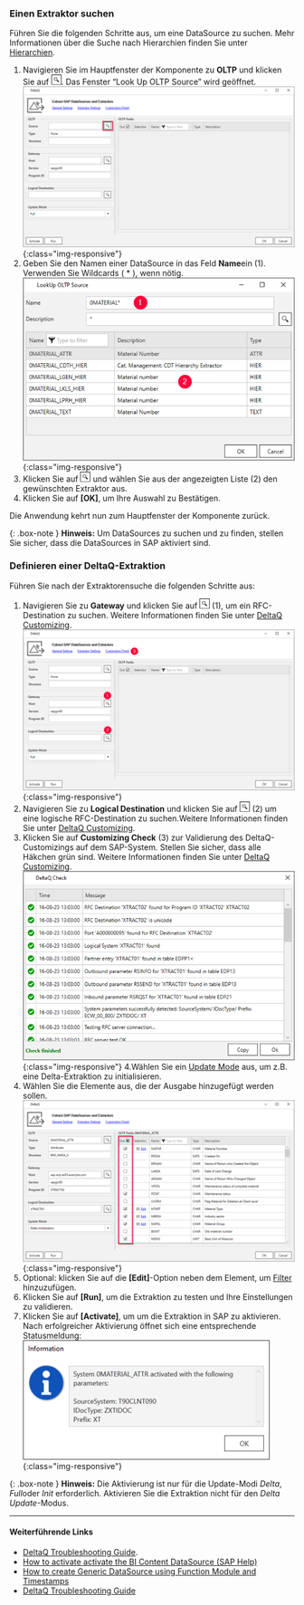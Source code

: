 ### Einen Extraktor suchen

Führen Sie die folgenden Schritte aus, um eine DataSource zu suchen. Mehr Informationen über die Suche nach Hierarchien finden Sie unter [Hierarchien](./hierarchien).

1. Navigieren Sie im Hauptfenster der Komponente zu **OLTP** und klicken Sie auf ![magnifying-glass](/img/content/icons/magnifying-glass.png). Das Fenster “Look Up OLTP Source” wird geöffnet.<br>
![DeltaQ](/img/content/DeltaQ.png){:class="img-responsive"}
2. Geben Sie den Namen einer DataSource in das Feld **Name**ein (1). Verwenden Sie Wildcards ( * ), wenn nötig.<br>
![search-ds-mat-attr](/img/content/search-ds-mat-attr2.png){:class="img-responsive"}
3. Klicken Sie auf ![magnifying-glass](/img/content/icons/magnifying-glass.png) und wählen Sie aus der angezeigten Liste (2) den gewünschten Extraktor aus.
4. Klicken Sie auf **[OK]**, um Ihre Auswahl zu Bestätigen.

Die Anwendung kehrt nun zum Hauptfenster der Komponente zurück.

{: .box-note }
**Hinweis:** Um DataSources zu suchen und zu finden, stellen Sie sicher, dass die DataSources in SAP aktiviert sind.


### Definieren einer DeltaQ-Extraktion

Führen Sie nach der Extraktorensuche die folgenden Schritte aus:

1. Navigieren Sie zu **Gateway** und klicken Sie auf ![magnifying-glass](/img/content/icons/magnifying-glass.png) (1), um ein RFC-Destination zu suchen. 
Weitere Informationen finden Sie unter [DeltaQ Customizing](./deltaq-customizing).<br>
![DeltaQ2](/img/content/DeltaQ2.png){:class="img-responsive"}
2. Navigieren Sie zu **Logical Destination** und klicken Sie auf ![magnifying-glass](/img/content/icons/magnifying-glass.png) (2) um eine logische RFC-Destination zu suchen.Weitere Informationen finden Sie unter [DeltaQ Customizing](./deltaq-customizing).
3. Klicken Sie auf **Customizing Check** (3) zur Validierung des DeltaQ-Customizings auf dem SAP-System.
Stellen Sie sicher, dass alle Häkchen grün sind. Weitere Informationen finden Sie unter [DeltaQ Customizing](./deltaq-customizing).<br>
![customizing-check-successfull](/img/content/customizing-check-successfull.png){:class="img-responsive"}
4.Wählen Sie ein [Update Mode](#update-mode) aus, um z.B. eine Delta-Extraktion zu initialisieren.
5. Wählen Sie die Elemente aus, die der Ausgabe hinzugefügt werden sollen.<br>
![DeltaQ-output](/img/content/DeltaQ-output.png){:class="img-responsive"}
6. Optional: klicken Sie auf die **[Edit]**-Option neben dem Element, um [Filter](./datasource-parameter) hinzuzufügen.
7. Klicken Sie auf **[Run]**, um die Extraktion zu testen und Ihre Einstellungen zu validieren.
8. Klicken Sie auf **[Activate]**, um um die Extraktion in SAP zu aktivieren. Nach erfolgreicher Aktivierung öffnet sich eine entsprechende Statusmeldung:<br>
![Deltaq-System-Parameters-Info](/img/content/Deltaq-System-Parameters-Info.png){:class="img-responsive"}

{: .box-note } 
**Hinweis:** Die Aktivierung ist nur für die Update-Modi *Delta*, *Full*oder *Init* erforderlich.
Aktivieren Sie die Extraktion nicht für den *Delta Update*-Modus.

*****
#### Weiterführende Links
- [DeltaQ Troubleshooting Guide](https://support.theobald-software.com/helpdesk/KB/View/14424-deltaq-troubleshooting-guide). 
- [How to activate activate the BI Content DataSource (SAP Help)](https://help.sap.com/saphelp_scm70/helpdata/ru/d8/8f5738f988d439e10000009b38f842/content.htm?no_cache=true)
- [How to create Generic DataSource using Function Module and Timestamps](https://kb.theobald-software.com/sap/create-generic-datasource-using-function-module-and-timestamps)
- [DeltaQ Troubleshooting Guide](https://support.theobald-software.com/helpdesk/KB/View/14424-deltaq-troubleshooting-guide)
